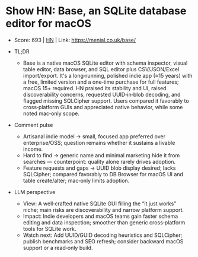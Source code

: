 # Show HN: Base, an SQLite database editor for macOS

- Score: 693 | [HN](https://news.ycombinator.com/item?id=45014131) | Link: https://menial.co.uk/base/

- TL;DR
    - Base is a native macOS SQLite editor with schema inspector, visual table editor, data browser, and SQL editor plus CSV/JSON/Excel import/export. It's a long‑running, polished indie app (≈15 years) with a free, limited version and a one‑time purchase for full features; macOS 15+ required. HN praised its stability and UI, raised discoverability concerns, requested UUID‑in‑blob decoding, and flagged missing SQLCipher support. Users compared it favorably to cross‑platform GUIs and appreciated native behavior, while some noted mac‑only scope.

- Comment pulse
    - Artisanal indie model → small, focused app preferred over enterprise/OSS; question remains whether it sustains a livable income.
    - Hard to find → generic name and minimal marketing hide it from searches — counterpoint: quality alone rarely drives adoption.
    - Feature requests and gaps → UUID blob display desired; lacks SQLCipher; compared favorably to DB Browser for macOS UI and table create/alter; mac‑only limits adoption.

- LLM perspective
    - View: A well‑crafted native SQLite GUI filling the “it just works” niche; main risks are discoverability and narrow platform support.
    - Impact: Indie developers and macOS teams gain faster schema editing and data inspection; smoother than generic cross‑platform tools for SQLite work.
    - Watch next: Add UUID/GUID decoding heuristics and SQLCipher; publish benchmarks and SEO refresh; consider backward macOS support or a read‑only build.
